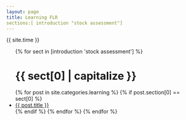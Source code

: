 ```yaml
---
layout: page
title: Learning FLR
sections:[ introduction "stock assessment"]
---
```



{{ site.time }}

<ul>
	{% for sect in [introduction 'stock assessment'] %}
    <h1>{{ sect[0] | capitalize }}</h1>
		{% for post in site.categories.learning %}
			{% if post.section[0] == sect[0] %}
    	<li>
	      <a href="{{ post.url }}">{{ post.title }}</a>
    	</li>
		{% endif %}
  {% endfor %}
	{% endfor %}
</ul>

